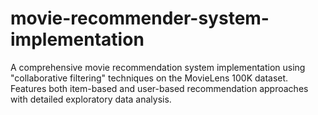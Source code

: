 # movie-recommender-system-implementation
A comprehensive movie recommendation system implementation using "collaborative filtering" techniques on the MovieLens 100K dataset. Features both item-based and user-based recommendation approaches with detailed exploratory data analysis.
